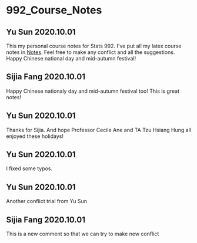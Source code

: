 # 992_Course_Notes
## Yu Sun 2020.10.01
This my personal course notes for Stats 992. I've put all my latex course notes in [Notes](Notes). Feel free to make any conflict and all the suggestions. Happy Chinese national day and mid-autumn festival!

## Sijia Fang 2020.10.01
Happy Chinese nationaly day and mid-autumn festival too! This is great notes!

## Yu Sun 2020.10.01
Thanks for Sijia. And hope Professor Cecile Ane and TA Tzu Hsiang Hung all enjoyed these holidays!

## Yu Sun 2020.10.01
I fixed some typos.


## Yu Sun 2020.10.01
Another conflict trial from Yu Sun

## Sijia Fang 2020.10.01
This is a new comment so that we can try to make new conflict

